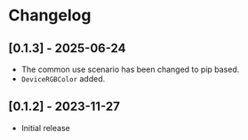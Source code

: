 # Changelog

## [0.1.3] - 2025-06-24

- The common use scenario has been changed to pip based.
- `DeviceRGBColor` added.

## [0.1.2] - 2023-11-27

- Initial release
